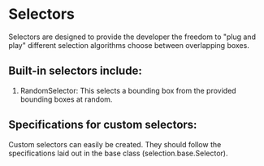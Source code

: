 # Selectors

Selectors are designed to provide the developer the freedom to "plug and play" different 
selection algorithms choose between overlapping boxes.

## Built-in selectors include:
1. RandomSelector: This selects a bounding box from the provided bounding boxes at random.

## Specifications for custom selectors:
Custom selectors can easily be created. They should follow the specifications laid out in the base class
(selection.base.Selector).
